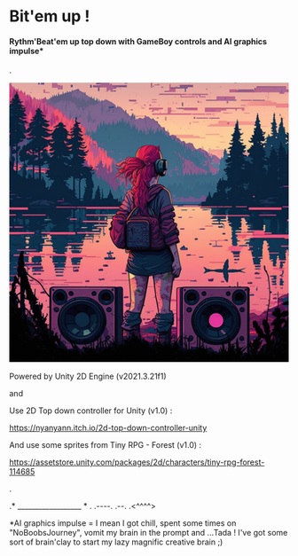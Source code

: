 # Bit'em up !
#### Rythm'Beat'em up top down with GameBoy controls and AI graphics impulse*

.

![alt text](https://github.com/NoRapport/Bit-em-up/blob/main/Title.png)


Powered by Unity 2D Engine (v2021.3.21f1)

and

Use 2D Top down controller for Unity (v1.0) :

https://nyanyann.itch.io/2d-top-down-controller-unity

And use some sprites from Tiny RPG - Forest (v1.0) :

https://assetstore.unity.com/packages/2d/characters/tiny-rpg-forest-114685

.
        
.* __________________ * .        .----.     .--.  .<^^^^>

*AI graphics impulse = I mean I got chill, spent some times on "NoBoobsJourney", vomit my brain in the prompt and ...Tada ! I've got some sort of brain'clay to start my lazy magnific creative brain ;)

